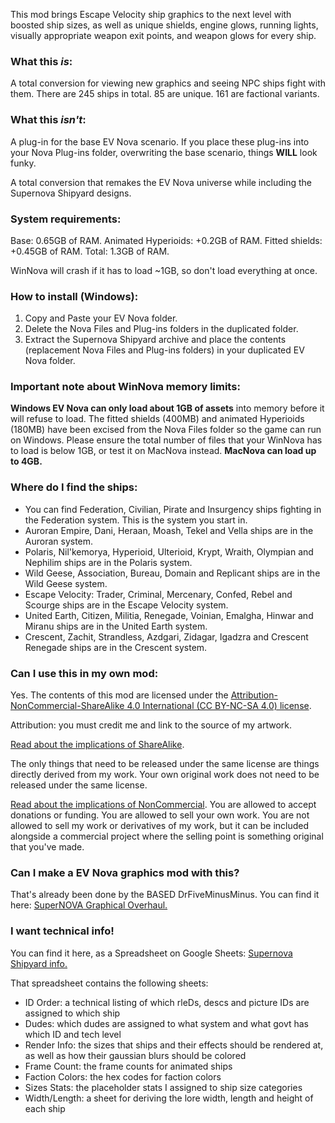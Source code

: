 This mod brings Escape Velocity ship graphics to the next level with boosted ship sizes, as well as unique shields, engine glows, running lights, visually appropriate weapon exit points, and weapon glows for every ship.

### What this _is_:

A total conversion for viewing new graphics and seeing NPC ships fight with them. There are 245 ships in total. 85 are unique. 161 are factional variants.

### What this _isn't_:

A plug-in for the base EV Nova scenario. If you place these plug-ins into your Nova Plug-ins folder, overwriting the base scenario, things **WILL** look funky.

A total conversion that remakes the EV Nova universe while including the Supernova Shipyard designs.

### System requirements:

Base: 0.65GB of RAM.
Animated Hyperioids: +0.2GB of RAM.
Fitted shields: +0.45GB of RAM.
Total: 1.3GB of RAM.

WinNova will crash if it has to load ~1GB, so don't load everything at once.

### How to install (Windows): 

1) Copy and Paste your EV Nova folder.
1) Delete the Nova Files and Plug-ins folders in the duplicated folder.
1) Extract the Supernova Shipyard archive and place the contents (replacement Nova Files and Plug-ins folders) in your duplicated EV Nova folder.

### Important note about WinNova memory limits:

**Windows EV Nova can only load about 1GB of assets** into memory before it will refuse to load. The fitted shields (400MB) and animated Hyperioids (180MB) have been excised from the Nova Files folder so the game can run on Windows. Please ensure the total number of files that your WinNova has to load is below 1GB, or test it on MacNova instead. **MacNova can load up to 4GB.**

### Where do I find the ships:

* You can find Federation, Civilian, Pirate and Insurgency ships fighting in the Federation system. This is the system you start in.
* Auroran Empire, Dani, Heraan, Moash, Tekel and Vella ships are in the Auroran system.
* Polaris, Nil'kemorya, Hyperioid, Ulterioid, Krypt, Wraith, Olympian and Nephilim ships are in the Polaris system.
* Wild Geese, Association, Bureau, Domain and Replicant ships are in the Wild Geese system.
* Escape Velocity: Trader, Criminal, Mercenary, Confed, Rebel and Scourge ships are in the Escape Velocity system.
* United Earth, Citizen, Militia, Renegade, Voinian, Emalgha, Hinwar and Miranu ships are in the United Earth system.
* Crescent, Zachit, Strandless, Azdgari, Zidagar, Igadzra and Crescent Renegade ships are in the Crescent system.

### Can I use this in my own mod:

Yes. The contents of this mod are licensed under the [Attribution-NonCommercial-ShareAlike 4.0 International (CC BY-NC-SA 4.0) license](https://creativecommons.org/licenses/by-nc-sa/4.0/). 

Attribution: you must credit me and link to the source of my artwork.

[Read about the implications of ShareAlike](https://wiki.creativecommons.org/wiki/ShareAlike_interpretation). 

The only things that need to be released under the same license are things directly derived from my work. Your own original work does not need to be released under the same license.

[Read about the implications of NonCommercial](https://wiki.creativecommons.org/wiki/NonCommercial_interpretation).
You are allowed to accept donations or funding. You are allowed to sell your own work. You are not allowed to sell my work or derivatives of my work, but it can be included alongside a commercial project where the selling point is something original that you've made.

### Can I make a EV Nova graphics mod with this?

That's already been done by the BASED DrFiveMinusMinus. You can find it here: [SuperNOVA Graphical Overhaul.](https://github.com/RavelinW/SuperNOVA-Graphical-Overhaul)

### I want technical info!

You can find it here, as a Spreadsheet on Google Sheets: [Supernova Shipyard info.](https://docs.google.com/spreadsheets/d/1pnvZ3KK1CIe2Jlx6QCLZHUO-KLsGqW6BBCJzh94Rr-0/edit?usp=sharing)

That spreadsheet contains the following sheets:

* ID Order: a technical listing of which rleDs, descs and picture IDs are assigned to which ship
* Dudes: which dudes are assigned to what system and what govt has which ID and tech level
* Render Info: the sizes that ships and their effects should be rendered at, as well as how their gaussian blurs should be colored
* Frame Count: the frame counts for animated ships
* Faction Colors: the hex codes for faction colors
* Sizes Stats: the placeholder stats I assigned to ship size categories
* Width/Length: a sheet for deriving the lore width, length and height of each ship
